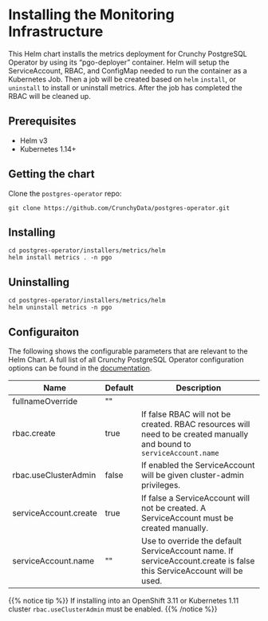 # Installing the Monitoring Infrastructure

This Helm chart installs the metrics deployment for Crunchy PostgreSQL Operator
by using its “pgo-deployer” container. Helm will setup the ServiceAccount, RBAC,
and ConfigMap needed to run the container as a Kubernetes Job. Then a job will
be created based on `helm` `install`, or `uninstall` to install or uninstall
metrics. After the job has completed the RBAC will be cleaned up.

## Prerequisites

- Helm v3
- Kubernetes 1.14+

## Getting the chart

Clone the `postgres-operator` repo:
```
git clone https://github.com/CrunchyData/postgres-operator.git
```

## Installing

```
cd postgres-operator/installers/metrics/helm
helm install metrics . -n pgo
```

## Uninstalling

```
cd postgres-operator/installers/metrics/helm
helm uninstall metrics -n pgo
```

## Configuraiton 

The following shows the configurable parameters that are relevant to the Helm
Chart. A full list of all Crunchy PostgreSQL Operator configuration options can
be found in the [documentation](https://access.crunchydata.com/documentation/postgres-operator/latest/installation/configuration/).

| Name | Default | Description |
| ---- | ------- | ----------- |
| fullnameOverride | "" |  |
| rbac.create | true | If false RBAC will not be created. RBAC resources will need to be created manually and bound to `serviceAccount.name` |
| rbac.useClusterAdmin | false | If enabled the ServiceAccount will be given cluster-admin privileges. |
| serviceAccount.create | true | If false a ServiceAccount will not be created. A ServiceAccount must be created manually. |
| serviceAccount.name | "" | Use to override the default ServiceAccount name. If serviceAccount.create is false this ServiceAccount will be used. |

{{% notice tip %}}
If installing into an OpenShift 3.11 or Kubernetes 1.11 cluster `rbac.useClusterAdmin` must be enabled.
{{% /notice %}}
